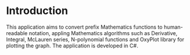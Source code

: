 # Introduction

This application aims to convert prefix Mathematics functions to human-readable notation, appling Mathematics algorithms such as Derivative, Integral, McLauren series, N-polynomial functions and 
OxyPlot library for plotting the graph. The application is developed in C#.

